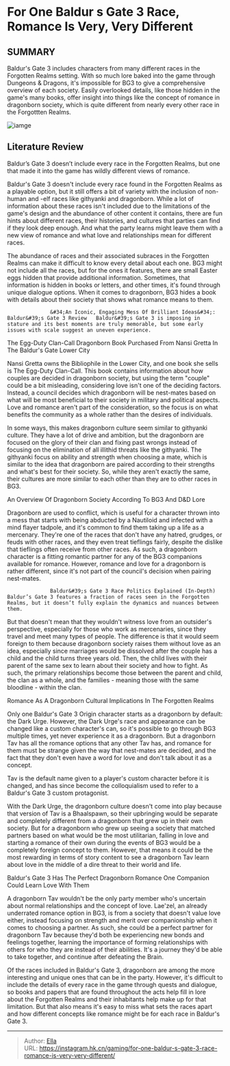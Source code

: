 # For One Baldur s Gate 3 Race, Romance Is Very, Very Different


## SUMMARY 



  Baldur&#39;s Gate 3 includes characters from many different races in the Forgotten Realms setting.   With so much lore baked into the game through Dungeons &amp; Dragons, it&#39;s impossible for BG3 to give a comprehensive overview of each society.   Easily overlooked details, like those hidden in the game&#39;s many books, offer insight into things like the concept of romance in dragonborn society, which is quite different from nearly every other race in the Forgottten Realms.  

![iamge](https://static1.srcdn.com/wordpress/wp-content/uploads/2023/12/for-one-baldur-s-gate-3-race-romance-is-very-very-different.jpg)

## Literature Review

Baldur’s Gate 3 doesn’t include every race in the Forgotten Realms, but one that made it into the game has wildly different views of romance.




Baldur&#39;s Gate 3 doesn&#39;t include every race found in the Forgotten Realms as a playable option, but it still offers a bit of variety with the inclusion of non-human and -elf races like githyanki and dragonborn. While a lot of information about these races isn&#39;t included due to the limitations of the game&#39;s design and the abundance of other content it contains, there are fun hints about different races, their histories, and cultures that parties can find if they look deep enough. And what the party learns might leave them with a new view of romance and what love and relationships mean for different races.




The abundance of races and their associated subraces in the Forgotten Realms can make it difficult to know every detail about each one. BG3 might not include all the races, but for the ones it features, there are small Easter eggs hidden that provide additional information. Sometimes, that information is hidden in books or letters, and other times, it&#39;s found through unique dialogue options. When it comes to dragonborn, BG3 hides a book with details about their society that shows what romance means to them.

                  &#34;An Iconic, Engaging Mess Of Brilliant Ideas&#34;: Baldur&#39;s Gate 3 Review   Baldur&#39;s Gate 3 is imposing in stature and its best moments are truly memorable, but some early issues with scale suggest an uneven experience.   


 The Egg-Duty Clan-Call Dragonborn Book 
Purchased From Nansi Gretta In The Baldur&#39;s Gate Lower City
          

Nansi Gretta owns the Bibliophile in the Lower City, and one book she sells is The Egg-Duty Clan-Call. This book contains information about how couples are decided in dragonborn society, but using the term &#34;couple&#34; could be a bit misleading, considering love isn&#39;t one of the deciding factors. Instead, a council decides which dragonborn will be nest-mates based on what will be most beneficial to their society in military and political aspects. Love and romance aren&#39;t part of the consideration, so the focus is on what benefits the community as a whole rather than the desires of individuals.




In some ways, this makes dragonborn culture seem similar to githyanki culture. They have a lot of drive and ambition, but the dragonborn are focused on the glory of their clan and fixing past wrongs instead of focusing on the elimination of all illithid threats like the githyanki. The githyanki focus on ability and strength when choosing a mate, which is similar to the idea that dragonborn are paired according to their strengths and what&#39;s best for their society. So, while they aren&#39;t exactly the same, their cultures are more similar to each other than they are to other races in BG3.



 An Overview Of Dragonborn Society 
According To BG3 And D&amp;D Lore
          

Dragonborn are used to conflict, which is useful for a character thrown into a mess that starts with being abducted by a Nautiloid and infected with a mind flayer tadpole, and it&#39;s common to find them taking up a life as a mercenary. They&#39;re one of the races that don&#39;t have any hatred, grudges, or feuds with other races, and they even treat tieflings fairly, despite the dislike that tieflings often receive from other races. As such, a dragonborn character is a fitting romantic partner for any of the BG3 companions available for romance. However, romance and love for a dragonborn is rather different, since it&#39;s not part of the council&#39;s decision when pairing nest-mates.




                  Baldur&#39;s Gate 3 Race Politics Explained (In-Depth)   Baldur’s Gate 3 features a fraction of races seen in the Forgotten Realms, but it doesn’t fully explain the dynamics and nuances between them.   

But that doesn&#39;t mean that they wouldn&#39;t witness love from an outsider&#39;s perspective, especially for those who work as mercenaries, since they travel and meet many types of people. The difference is that it would seem foreign to them because dragonborn society raises them without love as an idea, especially since marriages would be dissolved after the couple has a child and the child turns three years old. Then, the child lives with their parent of the same sex to learn about their society and how to fight. As such, the primary relationships become those between the parent and child, the clan as a whole, and the families - meaning those with the same bloodline - within the clan.



 Romance As A Dragonborn 
Cultural Implications In The Forgotten Realms
          




Only one Baldur&#39;s Gate 3 Origin character starts as a dragonborn by default: the Dark Urge. However, the Dark Urge&#39;s race and appearance can be changed like a custom character&#39;s can, so it&#39;s possible to go through BG3 multiple times, yet never experience it as a dragonborn. But a dragonborn Tav has all the romance options that any other Tav has, and romance for them must be strange given the way that nest-mates are decided, and the fact that they don&#39;t even have a word for love and don&#39;t talk about it as a concept.



Tav is the default name given to a player&#39;s custom character before it is changed, and has since become the colloquialism used to refer to a Baldur&#39;s Gate 3 custom protagonist.




With the Dark Urge, the dragonborn culture doesn&#39;t come into play because that version of Tav is a Bhaalspawn, so their upbringing would be separate and completely different from a dragonborn that grew up in their own society. But for a dragonborn who grew up seeing a society that matched partners based on what would be the most utilitarian, falling in love and starting a romance of their own during the events of BG3 would be a completely foreign concept to them. However, that means it could be the most rewarding in terms of story content to see a dragonborn Tav learn about love in the middle of a dire threat to their world and life.






 Baldur&#39;s Gate 3 Has The Perfect Dragonborn Romance 
One Companion Could Learn Love With Them
         

A dragonborn Tav wouldn&#39;t be the only party member who&#39;s uncertain about normal relationships and the concept of love. Lae&#39;zel, an already underrated romance option in BG3, is from a society that doesn&#39;t value love either, instead focusing on strength and merit over companionship when it comes to choosing a partner. As such, she could be a perfect partner for dragonborn Tav because they&#39;d both be experiencing new bonds and feelings together, learning the importance of forming relationships with others for who they are instead of their abilities. It&#39;s a journey they&#39;d be able to take together, and continue after defeating the Brain.

Of the races included in Baldur&#39;s Gate 3, dragonborn are among the more interesting and unique ones that can be in the party. However, it&#39;s difficult to include the details of every race in the game through quests and dialogue, so books and papers that are found throughout the acts help fill in lore about the Forgotten Realms and their inhabitants help make up for that limitation. But that also means it&#39;s easy to miss what sets the races apart and how different concepts like romance might be for each race in Baldur&#39;s Gate 3.






---

> Author: [Ella](https://instagram.hk.cn/)  
> URL: https://instagram.hk.cn/gaming/for-one-baldur-s-gate-3-race-romance-is-very-very-different/  

